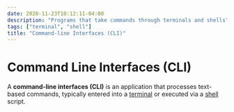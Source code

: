 ```yaml
---
date: 2020-11-23T10:12:11-04:00
description: "Programs that take commands through terminals and shells"
tags: ["terminal", "shell"]
title: "Command-line Interfaces (CLI)"
---
```


# Command Line Interfaces (CLI)

A **command-line interfaces (CLI)** is an application that processes text-based commands, typically entered into a [terminal](terminal.md) or executed via a [shell](shell.md) script.
